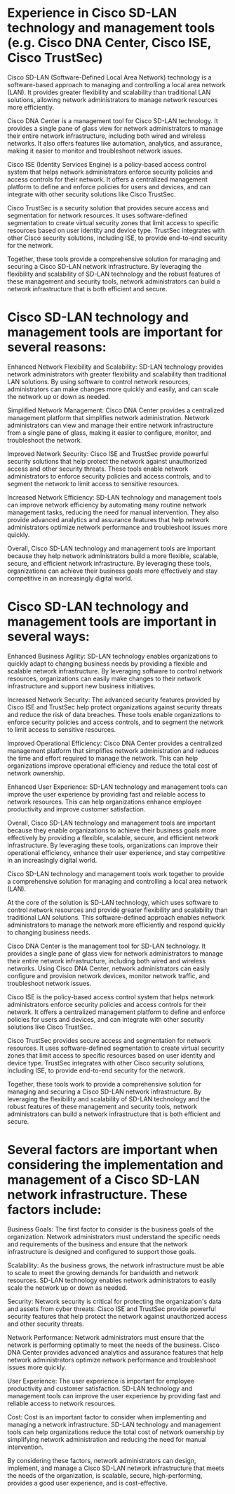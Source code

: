 # Experience in Cisco SD-LAN technology and management tools (e.g. Cisco DNA Center, Cisco ISE, Cisco TrustSec)

Cisco SD-LAN (Software-Defined Local Area Network) technology is a software-based approach to managing and controlling a local area network (LAN). It provides greater flexibility and scalability than traditional LAN solutions, allowing network administrators to manage network resources more efficiently.

Cisco DNA Center is a management tool for Cisco SD-LAN technology. It provides a single pane of glass view for network administrators to manage their entire network infrastructure, including both wired and wireless networks. It also offers features like automation, analytics, and assurance, making it easier to monitor and troubleshoot network issues.

Cisco ISE (Identity Services Engine) is a policy-based access control system that helps network administrators enforce security policies and access controls for their network. It offers a centralized management platform to define and enforce policies for users and devices, and can integrate with other security solutions like Cisco TrustSec.

Cisco TrustSec is a security solution that provides secure access and segmentation for network resources. It uses software-defined segmentation to create virtual security zones that limit access to specific resources based on user identity and device type. TrustSec integrates with other Cisco security solutions, including ISE, to provide end-to-end security for the network.

Together, these tools provide a comprehensive solution for managing and securing a Cisco SD-LAN network infrastructure. By leveraging the flexibility and scalability of SD-LAN technology and the robust features of these management and security tools, network administrators can build a network infrastructure that is both efficient and secure.

# Cisco SD-LAN technology and management tools are important for several reasons:

Enhanced Network Flexibility and Scalability: SD-LAN technology provides network administrators with greater flexibility and scalability than traditional LAN solutions. By using software to control network resources, administrators can make changes more quickly and easily, and can scale the network up or down as needed.

Simplified Network Management: Cisco DNA Center provides a centralized management platform that simplifies network administration. Network administrators can view and manage their entire network infrastructure from a single pane of glass, making it easier to configure, monitor, and troubleshoot the network.

Improved Network Security: Cisco ISE and TrustSec provide powerful security solutions that help protect the network against unauthorized access and other security threats. These tools enable network administrators to enforce security policies and access controls, and to segment the network to limit access to sensitive resources.

Increased Network Efficiency: SD-LAN technology and management tools can improve network efficiency by automating many routine network management tasks, reducing the need for manual intervention. They also provide advanced analytics and assurance features that help network administrators optimize network performance and troubleshoot issues more quickly.

Overall, Cisco SD-LAN technology and management tools are important because they help network administrators build a more flexible, scalable, secure, and efficient network infrastructure. By leveraging these tools, organizations can achieve their business goals more effectively and stay competitive in an increasingly digital world.

# Cisco SD-LAN technology and management tools are important in several ways:

Enhanced Business Agility: SD-LAN technology enables organizations to quickly adapt to changing business needs by providing a flexible and scalable network infrastructure. By leveraging software to control network resources, organizations can easily make changes to their network infrastructure and support new business initiatives.

Increased Network Security: The advanced security features provided by Cisco ISE and TrustSec help protect organizations against security threats and reduce the risk of data breaches. These tools enable organizations to enforce security policies and access controls, and to segment the network to limit access to sensitive resources.

Improved Operational Efficiency: Cisco DNA Center provides a centralized management platform that simplifies network administration and reduces the time and effort required to manage the network. This can help organizations improve operational efficiency and reduce the total cost of network ownership.

Enhanced User Experience: SD-LAN technology and management tools can improve the user experience by providing fast and reliable access to network resources. This can help organizations enhance employee productivity and improve customer satisfaction.

Overall, Cisco SD-LAN technology and management tools are important because they enable organizations to achieve their business goals more effectively by providing a flexible, scalable, secure, and efficient network infrastructure. By leveraging these tools, organizations can improve their operational efficiency, enhance their user experience, and stay competitive in an increasingly digital world.

Cisco SD-LAN technology and management tools work together to provide a comprehensive solution for managing and controlling a local area network (LAN).

At the core of the solution is SD-LAN technology, which uses software to control network resources and provide greater flexibility and scalability than traditional LAN solutions. This software-defined approach enables network administrators to manage the network more efficiently and respond quickly to changing business needs.

Cisco DNA Center is the management tool for SD-LAN technology. It provides a single pane of glass view for network administrators to manage their entire network infrastructure, including both wired and wireless networks. Using Cisco DNA Center, network administrators can easily configure and provision network devices, monitor network traffic, and troubleshoot network issues.

Cisco ISE is the policy-based access control system that helps network administrators enforce security policies and access controls for their network. It offers a centralized management platform to define and enforce policies for users and devices, and can integrate with other security solutions like Cisco TrustSec.

Cisco TrustSec provides secure access and segmentation for network resources. It uses software-defined segmentation to create virtual security zones that limit access to specific resources based on user identity and device type. TrustSec integrates with other Cisco security solutions, including ISE, to provide end-to-end security for the network.

Together, these tools work to provide a comprehensive solution for managing and securing a Cisco SD-LAN network infrastructure. By leveraging the flexibility and scalability of SD-LAN technology and the robust features of these management and security tools, network administrators can build a network infrastructure that is both efficient and secure.

# Several factors are important when considering the implementation and management of a Cisco SD-LAN network infrastructure. These factors include:

Business Goals: The first factor to consider is the business goals of the organization. Network administrators must understand the specific needs and requirements of the business and ensure that the network infrastructure is designed and configured to support those goals.

Scalability: As the business grows, the network infrastructure must be able to scale to meet the growing demands for bandwidth and network resources. SD-LAN technology enables network administrators to easily scale the network up or down as needed.

Security: Network security is critical for protecting the organization's data and assets from cyber threats. Cisco ISE and TrustSec provide powerful security features that help protect the network against unauthorized access and other security threats.

Network Performance: Network administrators must ensure that the network is performing optimally to meet the needs of the business. Cisco DNA Center provides advanced analytics and assurance features that help network administrators optimize network performance and troubleshoot issues more quickly.

User Experience: The user experience is important for employee productivity and customer satisfaction. SD-LAN technology and management tools can improve the user experience by providing fast and reliable access to network resources.

Cost: Cost is an important factor to consider when implementing and managing a network infrastructure. SD-LAN technology and management tools can help organizations reduce the total cost of network ownership by simplifying network administration and reducing the need for manual intervention.

By considering these factors, network administrators can design, implement, and manage a Cisco SD-LAN network infrastructure that meets the needs of the organization, is scalable, secure, high-performing, provides a good user experience, and is cost-effective.

